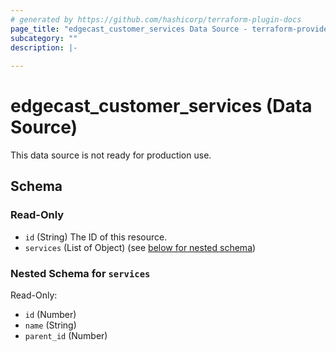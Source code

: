 ```yaml
---
# generated by https://github.com/hashicorp/terraform-plugin-docs
page_title: "edgecast_customer_services Data Source - terraform-provider-edgecast"
subcategory: ""
description: |-
  
---
```


# edgecast_customer_services (Data Source)
This data source is not ready for production use.

<!-- schema generated by tfplugindocs -->
## Schema

### Read-Only

- `id` (String) The ID of this resource.
- `services` (List of Object) (see [below for nested schema](#nestedatt--services))

<a id="nestedatt--services"></a>
### Nested Schema for `services`

Read-Only:

- `id` (Number)
- `name` (String)
- `parent_id` (Number)
